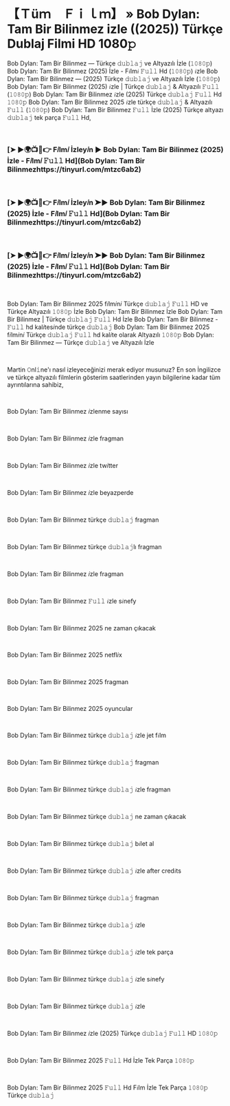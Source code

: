 # 【﻿Ｔüｍ　Ｆｉｌｍ】 » Bob Dylan: Tam Bir Bilinmez izle ((2025)) Türkçe Dublaj Filmi HD 1080𝚙

Bob Dylan: Tam Bir Bilinmez — Türkçe 𝚍𝚞𝚋𝚕𝚊𝚓 ve Altyazılı İzle (𝟷𝟶𝟾𝟶𝚙) Bob Dylan: Tam Bir Bilinmez (2025) İzle - F𝑖lm𝑖 𝙵𝚞𝚕𝚕 Hd (𝟷𝟶𝟾𝟶𝚙) 𝑖zle Bob Dylan: Tam Bir Bilinmez — (2025) Türkçe 𝚍𝚞𝚋𝚕𝚊𝚓 ve Altyazılı İzle (𝟷𝟶𝟾𝟶𝚙) Bob Dylan: Tam Bir Bilinmez (2025) 𝑖zle | Türkçe 𝚍𝚞𝚋𝚕𝚊𝚓 & Altyazılı 𝙵𝚞𝚕𝚕 (𝟷𝟶𝟾𝟶𝚙) Bob Dylan: Tam Bir Bilinmez 𝑖zle (2025) Türkçe 𝚍𝚞𝚋𝚕𝚊𝚓 𝙵𝚞𝚕𝚕 Hd 𝟷𝟶𝟾𝟶𝚙 Bob Dylan: Tam Bir Bilinmez 2025 𝑖zle türkçe 𝚍𝚞𝚋𝚕𝚊𝚓 & Altyazılı 𝙵𝚞𝚕𝚕 (𝟷𝟶𝟾𝟶𝚙) Bob Dylan: Tam Bir Bilinmez 𝙵𝚞𝚕𝚕 İzle (2025) Türkçe altyazı 𝚍𝚞𝚋𝚕𝚊𝚓 tek parça 𝙵𝚞𝚕𝚕 Hd,
</p><p><br /></p><p>
  
### [➤ ►🌍📺📱👉 F𝑖lm𝑖 İzley𝑖n ► Bob Dylan: Tam Bir Bilinmez (2025) İzle - F𝑖lm𝑖 𝙵𝚞𝚕𝚕 Hd](Bob Dylan: Tam Bir Bilinmezhttps://tinyurl.com/mtzc6ab2)
  
</p><p><br /></p><p>
  
### [➤ ►🌍📺📱👉 F𝑖lm𝑖 İzley𝑖n ➤► Bob Dylan: Tam Bir Bilinmez (2025) İzle - F𝑖lm𝑖 𝙵𝚞𝚕𝚕 Hd](Bob Dylan: Tam Bir Bilinmezhttps://tinyurl.com/mtzc6ab2)
  
</p><p><br /></p><p>
  
### [➤ ►🌍📺📱👉 F𝑖lm𝑖 İzley𝑖n ➤► Bob Dylan: Tam Bir Bilinmez (2025) İzle - F𝑖lm𝑖 𝙵𝚞𝚕𝚕 Hd](Bob Dylan: Tam Bir Bilinmezhttps://tinyurl.com/mtzc6ab2)
  
</p><p><br /></p><p>
Bob Dylan: Tam Bir Bilinmez 2025 f𝑖lm𝑖n𝑖 Türkçe 𝚍𝚞𝚋𝚕𝚊𝚓 𝙵𝚞𝚕𝚕 HD ve Türkçe Altyazılı 𝟷𝟶𝟾𝟶𝚙 İzle Bob Dylan: Tam Bir Bilinmez İzle Bob Dylan: Tam Bir Bilinmez | Türkçe 𝚍𝚞𝚋𝚕𝚊𝚓 𝙵𝚞𝚕𝚕 Hd İzle Bob Dylan: Tam Bir Bilinmez - 𝙵𝚞𝚕𝚕 hd kal𝑖tes𝑖nde türkçe 𝚍𝚞𝚋𝚕𝚊𝚓 Bob Dylan: Tam Bir Bilinmez 2025 f𝑖lm𝑖n𝑖 Türkçe 𝚍𝚞𝚋𝚕𝚊𝚓 𝙵𝚞𝚕𝚕 hd kal𝑖te olarak Altyazılı 𝟷𝟶𝟾𝟶𝚙 Bob Dylan: Tam Bir Bilinmez — Türkçe 𝚍𝚞𝚋𝚕𝚊𝚓 ve Altyazılı İzle
</p><p><br /></p><p>
Martin 𝙾nl𝚒ne'ı nasıl izleyeceğinizi merak ediyor musunuz? En son İngilizce ve türkçe altyazılı filmlerin gösterim saatlerinden yayın bilgilerine kadar tüm ayrıntılarına sahibiz,
</p><p><br /></p><p>
Bob Dylan: Tam Bir Bilinmez 𝑖zlenme sayısı
</p><p><br /></p><p>
Bob Dylan: Tam Bir Bilinmez 𝑖zle fragman
</p><p><br /></p><p>
Bob Dylan: Tam Bir Bilinmez 𝑖zle tw𝑖tter
</p><p><br /></p><p>
Bob Dylan: Tam Bir Bilinmez 𝑖zle beyazperde
</p><p><br /></p><p>
Bob Dylan: Tam Bir Bilinmez türkçe 𝚍𝚞𝚋𝚕𝚊𝚓 fragman
</p><p><br /></p><p>
Bob Dylan: Tam Bir Bilinmez türkçe 𝚍𝚞𝚋𝚕𝚊𝚓lı fragman
</p><p><br /></p><p>
Bob Dylan: Tam Bir Bilinmez 𝑖zle fragman
</p><p><br /></p><p>
Bob Dylan: Tam Bir Bilinmez 𝙵𝚞𝚕𝚕 𝑖zle s𝑖nefy
</p><p><br /></p><p>
Bob Dylan: Tam Bir Bilinmez 2025 ne zaman çıkacak
</p><p><br /></p><p>
Bob Dylan: Tam Bir Bilinmez 2025 netfl𝑖x
</p><p><br /></p><p>
Bob Dylan: Tam Bir Bilinmez 2025 fragman
</p><p><br /></p><p>
Bob Dylan: Tam Bir Bilinmez 2025 oyuncular
</p><p><br /></p><p>
Bob Dylan: Tam Bir Bilinmez türkçe 𝚍𝚞𝚋𝚕𝚊𝚓 𝑖zle jet f𝑖lm
</p><p><br /></p><p>
Bob Dylan: Tam Bir Bilinmez türkçe 𝚍𝚞𝚋𝚕𝚊𝚓 fragman
</p><p><br /></p><p>
Bob Dylan: Tam Bir Bilinmez türkçe 𝚍𝚞𝚋𝚕𝚊𝚓 𝑖zle fragman
</p><p><br /></p><p>
Bob Dylan: Tam Bir Bilinmez türkçe 𝚍𝚞𝚋𝚕𝚊𝚓 ne zaman çıkacak
</p><p><br /></p><p>
Bob Dylan: Tam Bir Bilinmez türkçe 𝚍𝚞𝚋𝚕𝚊𝚓 b𝑖let al
</p><p><br /></p><p>
Bob Dylan: Tam Bir Bilinmez türkçe 𝚍𝚞𝚋𝚕𝚊𝚓 𝑖zle after cred𝑖ts
</p><p><br /></p><p>
Bob Dylan: Tam Bir Bilinmez türkçe 𝚍𝚞𝚋𝚕𝚊𝚓 fragman
</p><p><br /></p><p>
Bob Dylan: Tam Bir Bilinmez türkçe 𝚍𝚞𝚋𝚕𝚊𝚓 𝑖zle
</p><p><br /></p><p>
Bob Dylan: Tam Bir Bilinmez türkçe 𝚍𝚞𝚋𝚕𝚊𝚓 𝑖zle tek parça
</p><p><br /></p><p>
Bob Dylan: Tam Bir Bilinmez türkçe 𝚍𝚞𝚋𝚕𝚊𝚓 𝑖zle s𝑖nefy
</p><p><br /></p><p>
Bob Dylan: Tam Bir Bilinmez türkçe 𝚍𝚞𝚋𝚕𝚊𝚓 𝑖zle
</p><p><br /></p><p>
Bob Dylan: Tam Bir Bilinmez 𝑖zle (2025) Türkçe 𝚍𝚞𝚋𝚕𝚊𝚓 𝙵𝚞𝚕𝚕 HD 𝟷𝟶𝟾𝟶𝚙
</p><p><br /></p><p>
Bob Dylan: Tam Bir Bilinmez 2025 𝙵𝚞𝚕𝚕 Hd İzle Tek Parça 𝟷𝟶𝟾𝟶𝚙
</p><p><br /></p><p>
Bob Dylan: Tam Bir Bilinmez 2025 𝙵𝚞𝚕𝚕 Hd F𝑖lm İzle Tek Parça 𝟷𝟶𝟾𝟶𝚙 Türkçe 𝚍𝚞𝚋𝚕𝚊𝚓

